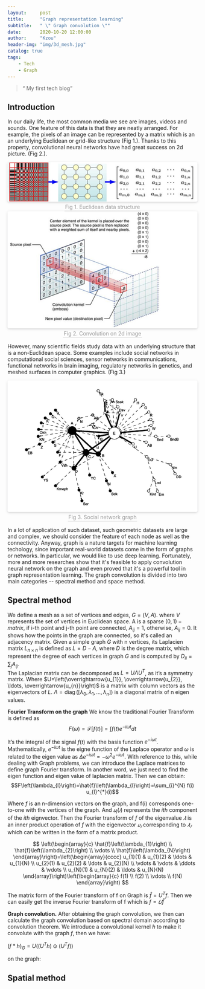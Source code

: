 ```yaml
---
layout:     post
title:      "Graph representation learning"
subtitle:   " \" Graph convolution \""
date:       2020-10-20 12:00:00
author:     "Kzou"
header-img: "img/3d_mesh.jpg"
catalog: true
tags:
    - Tech
    - Graph
---
```


> “ My first tech blog”

## Introduction

In our daily life, the most common media we see are images, videos and sounds. One feature of this data is that they are neatly arranged. For example, the pixels of an image can be represented by a matrix which is an an underlying Euclidean or grid-like structure (Fig 1.). Thanks to this property, convolutional neural networks have had great success on 2d picture. (Fig 2.). <br>

<center>
    <img style="border-radius: 0.3125em;
    box-shadow: 0 2px 4px 0 rgba(34,36,38,.12),0 2px 10px 0 rgba(34,36,38,.08);" 
    src="/img/euclidean_data_structure.png">
    <br>
    <div style="color:orange; border-bottom: 1px solid #d9d9d9;
    display: inline-block;
    color: #999;
    padding: 2px;">Fig 1. Euclidean data structure</div>
</center>


<center>
    <img style="border-radius: 0.3125em;
    box-shadow: 0 2px 4px 0 rgba(34,36,38,.12),0 2px 10px 0 rgba(34,36,38,.08);" 
    src="/img/convolution%20on%202d%20image.jpg">
    <br>
    <div style="color:orange; border-bottom: 1px solid #d9d9d9;
    display: inline-block;
    color: #999;
    padding: 2px;">Fig 2. Convolution on 2d image</div>
</center>

<!--<img src="/img/euclidean_data_structure.png" title="Fig 1. Euclidean data structure" width="400" height="100" />-->
<!--[](/img/euclidean_data_structure.png)-->


However, many scientific fields study data with an underlying structure that is a non-Euclidean space. Some examples include social networks in computational social sciences, sensor networks in communications, functional networks in brain imaging, regulatory networks in genetics, and meshed surfaces in computer graphics. (Fig 3.)

<center>
    <img style="border-radius: 0.3125em;
    box-shadow: 0 2px 4px 0 rgba(34,36,38,.12),0 2px 10px 0 rgba(34,36,38,.08);" 
    src="/img/social_network.jpg">
    <br>
    <div style="color:orange; border-bottom: 1px solid #d9d9d9;
    display: inline-block;
    color: #999;
    padding: 2px;">Fig 3. Social network graph</div>
</center>


In a lot of application of such dataset, such geometric datasets are large and complex, we should consider the feature of each node as well as the connectivity. Anyway, graph is a nature targets for machine learning techology, since important real-world datasets come in the form of graphs or networks. In particular, we would like to use deep learning.
Fortunately, more and more researches show that it's feasible to apply convolution neural network on the graph and even proved that it's a powerful tool in graph representation learning. The graph convolution is divided into two main categories -- spectral method and space method.

<!--<script type="text/javascript" src="http://cdn.mathjax.org/mathjax/latest/MathJax.js?config=default"></script>-->

## Spectral method
We define a mesh as a set of vertices and edges, $G=(V, A)$.  where $V$ represents the set of vertices in Euclidean space. A is a sparse $(0, 1)-matrix$, if i-th point and
j-th point are connected, $A_{i j} = 1$, otherwise, $A_{i j} = 0$. It shows how the points in the graph are connected, so it's called an adjacency matrix. Given a simple graph $G$ with n vertices, its Laplacien matrix $L_{n \times n}$ is defined as $L=D-A$, where $D$ is the degree matrix, which represent the degree of each vertices in graph $G$ and is computed by $D_{i i}=\sum_{j} A_{i j}$. <br>
The Laplacian matrix can be decomposed as $L=U \Lambda U^{T}$, as it’s a symmetry matrix. Where $U=\left(\overrightarrow{u_{1}}, \overrightarrow{u_{2}}, \ldots, \overrightarrow{u_{n}}\right)$ is a matrix with column vectors as the eigenvectors of $L$. $\Lambda=\operatorname{diag}\left(\left[\lambda_{0}, \lambda_{1}, \ldots, \lambda_{n}\right]\right)$ is a diagonal matrix of n eigen values. 


**Fourier Transform on the graph** We know the traditional Fourier Transform is defined as
$$F(\omega)=\mathcal{F}[f(t)]=\int f(t) e^{-i \omega t} d t$$

It’s the integral of the signal $f(t)$ with the basis function $e^{-i \omega t}$. Mathematically, $e^{-i \omega t}$ is the eigne function of the Laplace operator and $\omega$ is related to the eigen value as $\Delta e^{-i \omega t} = -\omega^{2} e^{-i \omega t}$. With reference to this, while dealing with Graph problems, we can introduce the Laplace
matrices to define graph Fourier transform. In another word, we just need to find the eigen function and eigen value of laplacien matrix. Then we can obtain:
$$F\left(\lambda_{l}\right)=\hat{f}\left(\lambda_{l}\right)=\sum_{i}^{N} f(i) u_{l}^{*}(i)$$

Where $f$ is an n-dimension vectors on the graph, and f(i) corresponds one-to-one with the vertices of the graph. And $𝑢_l(𝑖)$ represents the $ith$ component of the $ith$ eignvector. Then the Fourier transform of $f$ of the eigenvalue $𝜆$ is an inner product operation of $f$ with the eigenvector $𝑢_𝑙$ corresponding to $𝜆_𝑙$ which can be written in the form of a matrix product.

$$
\left(\begin{array}{c}
\hat{f}\left(\lambda_{1}\right) \\
\hat{f}\left(\lambda_{2}\right) \\
\vdots \\
\hat{f}\left(\lambda_{N}\right)
\end{array}\right)=\left(\begin{array}{cccc}
u_{1}(1) & u_{1}(2) & \ldots & u_{1}(N) \\
u_{2}(1) & u_{2}(2) & \ldots & u_{2}(N) \\
\vdots & \vdots & \ddots & \vdots \\
u_{N}(1) & u_{N}(2) & \ldots & u_{N}(N)
\end{array}\right)\left(\begin{array}{c}
f(1) \\
f(2) \\
\vdots \\
f(N)
\end{array}\right)
$$

The matrix form of the Fourier transform of f on Graph is $\hat{f}=U^{T} f$.
Then we can easily get the inverse Fourier transform of f which is $f= 𝑈\hat{f}$


**Graph convolution.** After obtaining the graph convolution, we then can calculate the graph convolution based on spectral domain according to convolution theorem. We introduce a convolutional kernel $h$ to make it convolute with the graph $f$, then we have:

$(f * h)_{G}=U\left(\left(U^{T} h\right) \odot\left(U^{T} f\right)\right)$




on the graph:

## Spatial method
